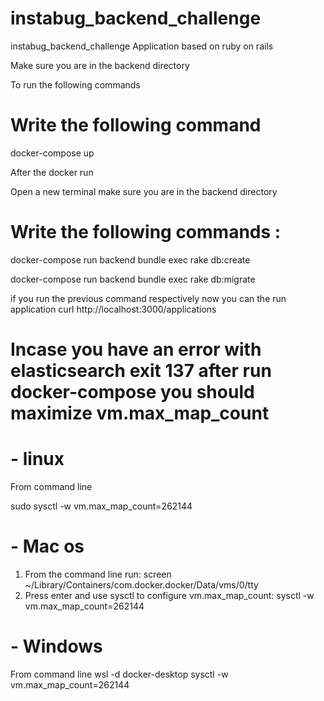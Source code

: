 # instabug_backend_challenge

instabug_backend_challenge Application based on ruby on rails

Make sure you are in the backend directory

To run the following commands

# Write the following command

docker-compose up

After the docker run

Open a new terminal make sure you are in the backend directory

# Write the following commands :

docker-compose run backend bundle exec rake db:create

docker-compose run backend bundle exec rake db:migrate

if you run the previous command respectively now you can the run application curl http://localhost:3000/applications

# Incase you have an error with elasticsearch exit 137 after run docker-compose you should maximize vm.max_map_count

# - linux
From command line

sudo sysctl -w vm.max_map_count=262144

# - Mac os

1. From the command line
run: screen ~/Library/Containers/com.docker.docker/Data/vms/0/tty
2. Press enter and use sysctl to configure 
vm.max_map_count: sysctl -w vm.max_map_count=262144

# - Windows

From command line
wsl -d docker-desktop sysctl -w vm.max_map_count=262144


